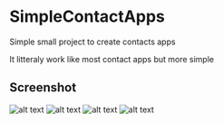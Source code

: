 # SimpleContactApps
Simple small project to create contacts apps

It litteraly work like most contact apps but more simple

## Screenshot

![alt text](https://github.com/YonathanPandapotan/project-screenshot/blob/master/Contact%20Apps/Screenshot_2021-01-12-20-30-15-887_com.local.asus.simplecontactapps.jpg)
![alt text](https://github.com/YonathanPandapotan/project-screenshot/blob/master/Contact%20Apps/Screenshot_2021-01-12-20-30-21-145_com.local.asus.simplecontactapps.jpg)
![alt text](https://github.com/YonathanPandapotan/project-screenshot/blob/master/Contact%20Apps/Screenshot_2021-01-12-20-30-25-234_com.local.asus.simplecontactapps.jpg)
![alt text](https://github.com/YonathanPandapotan/project-screenshot/blob/master/Contact%20Apps/Screenshot_2021-01-12-20-34-29-266_com.local.asus.simplecontactapps.jpg)
